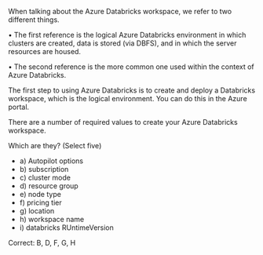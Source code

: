 When talking about the Azure Databricks workspace, we refer to two different things.

• The first reference is the logical Azure Databricks environment in which clusters are created, data is stored (via DBFS), and in which the server resources are housed.

• The second reference is the more common one used within the context of Azure Databricks.

The first step to using Azure Databricks is to create and deploy a Databricks workspace, which is the logical environment. You can do this in the Azure portal.

There are a number of required values to create your Azure Databricks workspace.

Which are they? (Select five)
- a) Autopilot options
- b) subscription
- c) cluster mode
- d) resource group
- e) node type
- f) pricing tier
- g) location
- h) workspace name
- i) databricks RUntimeVersion

Correct: B, D, F, G, H